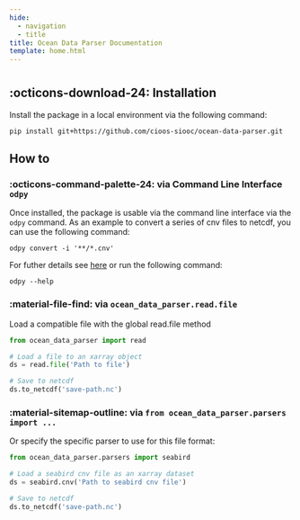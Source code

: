 ```yaml
---
hide:
  - navigation
  - title
title: Ocean Data Parser Documentation
template: home.html
---
```


#

## :octicons-download-24: Installation

Install the package in a local environment via the following command:

```console
pip install git+https://github.com/cioos-siooc/ocean-data-parser.git
```

## How to 

### :octicons-command-palette-24: via Command Line Interface `odpy`

Once installed, the package is usable via the command line interface 
via the `odpy` command. As an example to convert a series of cnv files to netcdf, 
you can use the following command:

```console
odpy convert -i '**/*.cnv'
```

For futher details see [here](user_guide/cli.md) or run the following command:

```console
odpy --help 
```

###  :material-file-find: via `ocean_data_parser.read.file`
Load a compatible file with the global read.file method

```py title="from ocean_data_parser import read"
from ocean_data_parser import read

# Load a file to an xarray object
ds = read.file('Path to file')

# Save to netcdf
ds.to_netcdf('save-path.nc')
```

###  :material-sitemap-outline: via `from ocean_data_parser.parsers import ...`
Or specify the specific parser to use for this file format:

```py title="from ocean_data_parser.parsers import ..."
from ocean_data_parser.parsers import seabird

# Load a seabird cnv file as an xarray dataset
ds = seabird.cnv('Path to seabird cnv file')

# Save to netcdf
ds.to_netcdf('save-path.nc')
```
